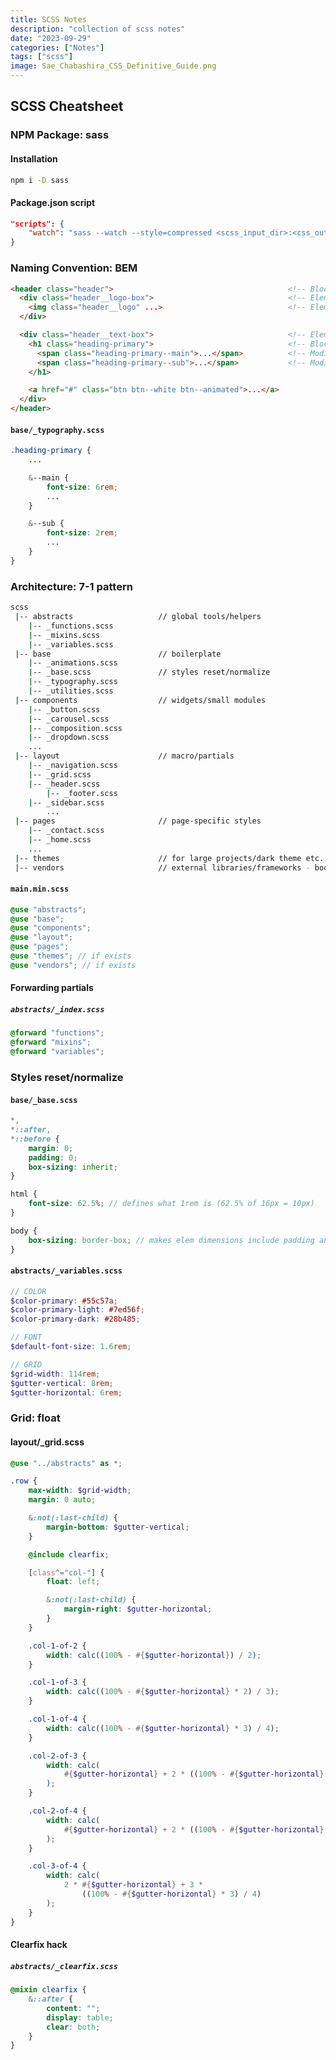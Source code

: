 ```yaml
---
title: SCSS Notes
description: "collection of scss notes"
date: "2023-09-29"
categories: ["Notes"]
tags: ["scss"]
image: Sae_Chabashira_CSS_Definitive_Guide.png
---
```


## SCSS Cheatsheet

### NPM Package: sass

#### Installation

```bash
npm i -D sass
```

#### Package.json script

```json
"scripts": {
    "watch": "sass --watch --style=compressed <scss_input_dir>:<css_output_dir>"
}
```

### Naming Convention: BEM

<!-- prettier-ignore-start -->
```html
<header class="header">                                       <!-- Block -->
  <div class="header__logo-box">                              <!-- Element -->
    <img class="header__logo" ...>                            <!-- Element -->
  </div>

  <div class="header__text-box">                              <!-- Element -->
    <h1 class="heading-primary">                              <!-- Block -->
      <span class="heading-primary--main">...</span>          <!-- Modifier -->
      <span class="heading-primary--sub">...</span>           <!-- Modifier -->
    </h1>

    <a href="#" class="btn btn--white btn--animated">...</a>
  </div>
</header>
```
<!-- prettier-ignore-end -->

#### `base/_typography.scss`

```scss
.heading-primary {
    ...

    &--main {
        font-size: 6rem;
        ...
    }

    &--sub {
        font-size: 2rem;
        ...
    }
}
```

### Architecture: 7-1 pattern

```bash
scss
 |-- abstracts                   // global tools/helpers
    |-- _functions.scss
    |-- _mixins.scss
    |-- _variables.scss
 |-- base                        // boilerplate
    |-- _animations.scss
    |-- _base.scss               // styles reset/normalize
    |-- _typography.scss
    |-- _utilities.scss
 |-- components                  // widgets/small modules
    |-- _button.scss
    |-- _carousel.scss
    |-- _composition.scss
    |-- _dropdown.scss
    ...
 |-- layout                      // macro/partials
    |-- _navigation.scss
    |-- _grid.scss
    |-- _header.scss
		|-- _footer.scss
    |-- _sidebar.scss
		...
 |-- pages                       // page-specific styles
    |-- _contact.scss
    |-- _home.scss
    ...
 |-- themes                      // for large projects/dark theme etc.
 |-- vendors                     // external libraries/frameworks - bootstrap, etc.
```

#### `main.min.scss`

```scss
@use "abstracts";
@use "base";
@use "components";
@use "layout";
@use "pages";
@use "themes"; // if exists
@use "vendors"; // if exists
```

#### Forwarding partials

##### `abstracts/_index.scss`

```scss
@forward "functions";
@forward "mixins";
@forward "variables";
```

### Styles reset/normalize

#### `base/_base.scss`

```scss
*,
*::after,
*::before {
    margin: 0;
    padding: 0;
    box-sizing: inherit;
}

html {
    font-size: 62.5%; // defines what 1rem is (62.5% of 16px = 10px)
}

body {
    box-sizing: border-box; // makes elem dimensions include padding and border
}
```

#### `abstracts/_variables.scss`

```scss
// COLOR
$color-primary: #55c57a;
$color-primary-light: #7ed56f;
$color-primary-dark: #28b485;

// FONT
$default-font-size: 1.6rem;

// GRID
$grid-width: 114rem;
$gutter-vertical: 8rem;
$gutter-horizontal: 6rem;
```

### Grid: float

#### layout/\_grid.scss

```scss
@use "../abstracts" as *;

.row {
    max-width: $grid-width;
    margin: 0 auto;

    &:not(:last-child) {
        margin-bottom: $gutter-vertical;
    }

    @include clearfix;

    [class^="col-"] {
        float: left;

        &:not(:last-child) {
            margin-right: $gutter-horizontal;
        }
    }

    .col-1-of-2 {
        width: calc((100% - #{$gutter-horizontal}) / 2);
    }

    .col-1-of-3 {
        width: calc((100% - #{$gutter-horizontal} * 2) / 3);
    }

    .col-1-of-4 {
        width: calc((100% - #{$gutter-horizontal} * 3) / 4);
    }

    .col-2-of-3 {
        width: calc(
            #{$gutter-horizontal} + 2 * ((100% - #{$gutter-horizontal} * 2) / 3)
        );
    }

    .col-2-of-4 {
        width: calc(
            #{$gutter-horizontal} + 2 * ((100% - #{$gutter-horizontal} * 3) / 4)
        );
    }

    .col-3-of-4 {
        width: calc(
            2 * #{$gutter-horizontal} + 3 *
                ((100% - #{$gutter-horizontal} * 3) / 4)
        );
    }
}
```

#### Clearfix hack

##### `abstracts/_clearfix.scss`

```scss
@mixin clearfix {
    &::after {
        content: "";
        display: table;
        clear: both;
    }
}
```
